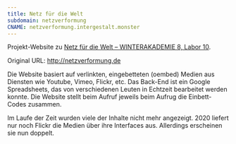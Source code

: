 ```yaml
---
title: Netz für die Welt
subdomain: netzverformung
CNAME: netzverformung.intergestalt.monster
---
```


Projekt-Website zu [Netz für die Welt – WINTERAKADEMIE 8, Labor 10](https://www.winterakademie-berlin.de/topic/405.die_labore_im_ueberblick.html).

Original URL: http://netzverformung.de

Die Website basiert auf verlinkten, eingebetteten (oembed) Medien aus Diensten 
wie Youtube, Vimeo, Flickr, etc. Das Back-End ist ein Google Spreadsheets, das von 
verschiedenen Leuten in Echtzeit bearbeitet werden konnte. Die Website stellt 
beim Aufruf jeweils beim Aufrug die Einbett-Codes zusammen. 

Im Laufe der Zeit wurden viele der Inhalte nicht mehr angezeigt. 2020 liefert 
nur noch Flickr die Medien über ihre Interfaces aus. Allerdings erscheinen sie 
nun doppelt.